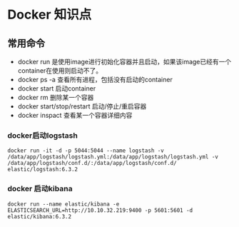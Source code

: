 # Docker 知识点

## 常用命令
- docker run 是使用image进行初始化容器并且启动，如果该image已经有一个container在使用则启动不了。 
- docker ps -a 查看所有进程，包括没有启动的container
- docker start <container-name> 启动container
- docker rm <container-id> 删除某一个容器
- docker start/stop/restart <container-id> 启动/停止/重启容器
- docker inspact <container-id> 查看某一个容器详细内容



### docker启动logstash
```
docker run -it -d -p 5044:5044 --name logstash -v /data/app/logstash/logstash.yml:/data/app/logstash/logstash.yml -v /data/app/logstash/conf.d/:/data/app/logstash/conf.d/ elastic/logstash:6.3.2
```

### docker 启动kibana
```
docker run --name elastic/kibana -e ELASTICSEARCH_URL=http://10.10.32.219:9400 -p 5601:5601 -d elastic/kibana:6.3.2
```

